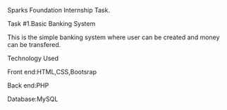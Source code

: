 Sparks Foundation Internship Task.

Task #1.Basic Banking System

This is the simple banking system where user can be created and money can be transfered.

Technology Used

Front end:HTML,CSS,Bootsrap

Back end:PHP

Database:MySQL






